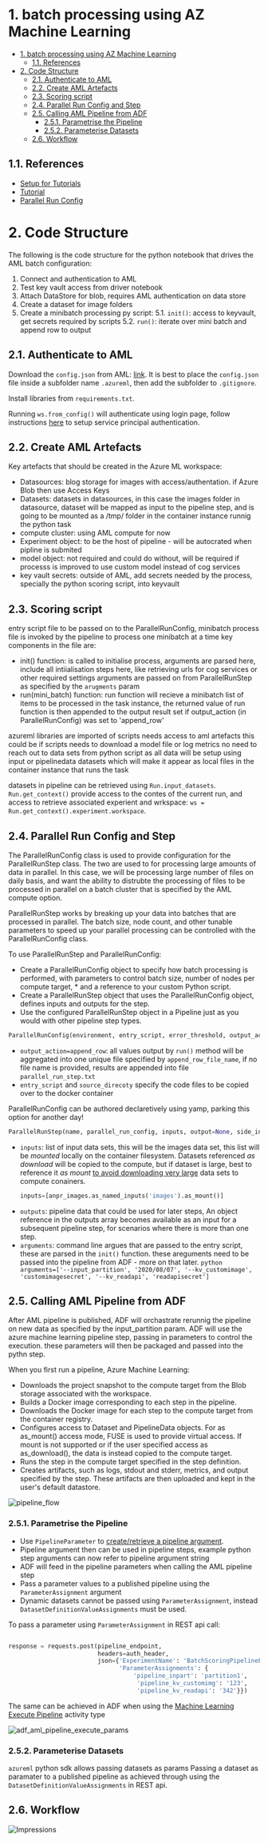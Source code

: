 # 1. batch processing using AZ Machine Learning


<!-- TOC -->

- [1. batch processing using AZ Machine Learning](#1-batch-processing-using-az-machine-learning)
    - [1.1. References](#11-references)
- [2. Code Structure](#2-code-structure)
    - [2.1. Authenticate to AML](#21-authenticate-to-aml)
    - [2.2. Create AML Artefacts](#22-create-aml-artefacts)
    - [2.3. Scoring script](#23-scoring-script)
    - [2.4. Parallel Run Config and Step](#24-parallel-run-config-and-step)
    - [2.5. Calling AML Pipeline from ADF](#25-calling-aml-pipeline-from-adf)
        - [2.5.1. Parametrise the Pipeline](#251-parametrise-the-pipeline)
        - [2.5.2. Parameterise Datasets](#252-parameterise-datasets)
    - [2.6. Workflow](#26-workflow)

<!-- /TOC -->

## 1.1. References


* [Setup for Tutorials](https://docs.microsoft.com/en-us/azure/machine-learning/tutorial-1st-experiment-sdk-setup)
* [Tutorial](https://docs.microsoft.com/en-us/azure/machine-learning/tutorial-pipeline-batch-scoring-classification)
* [Parallel Run Config](https://docs.microsoft.com/en-us/python/api/azureml-pipeline-steps/azureml.pipeline.steps.parallelrunconfig?view=azure-ml-py)



# 2. Code Structure

The following is the code structure for the python notebook that drives the AML batch configuration:
1. Connect and authentication to AML
2. Test key vault access from driver notebook
3. Attach DataStore for blob, requires AML authentication on data store
4. Create a dataset for image folders
5. Create a minibatch processing py script:
    5.1. `init()`: access to keyvault, get secrets required by scripts
    5.2. `run()`: iterate over mini batch and append row to output

## 2.1. Authenticate to AML

Download the `config.json` from AML: [link](https://docs.microsoft.com/en-us/azure/machine-learning/how-to-manage-workspace#download-a-configuration-file).
It is best to place the `config.json` file inside a subfolder name `.azureml`, then add the subfolder to `.gitignore`.

Install libraries from `requirements.txt`.

Running `ws.from_config()` will authenticate using login page, follow instructions [here](https://docs.microsoft.com/en-us/azure/machine-learning/how-to-setup-authentication#use-a-service-principal-from-the-sdk) to setup service principal authentication.

## 2.2. Create AML Artefacts

Key artefacts that should be created in the Azure ML workspace:
* Datasources: blog storage for images with access/authentation. if Azure Blob then use Access Keys
* Datasets: datasets in datasources, in this case the images folder in datasource, dataset will be mapped as input to the pipeline step, and is going to be mounted as a /tmp/ folder in the container instance runnig the python task
* compute cluster: using AML compute for now
* Experiment object: to be the host of pipeline - will be autocrated when pipline is submited
* model object: not required and could do without, will be required if processs is improved to use custom model instead of cog services
* key vault secrets: outside of AML, add secrets needed by the process, specially the python scoring script, into keyvault

## 2.3. Scoring script


entry script file to be passed on to the ParallelRunConfig, minibatch process file is invoked by the pipeline to process one minibatch at a time
key components in the file are:
- init() function:
    is called to initialise process, arguments are parsed here, include all intiialisation steps here, like retrieving urls for cog services or other required settings arguments are passed on from ParallelRunStep as specified by the `arugments` param
- run(mini_batch) function:
    run function will recieve a minibatch list of items to be processed in the task instance, the returned value of run function is then appended to the output result set if output_action (in ParallelRunConfig) was set to 'append_row'



azureml libraries are imported of scripts needs access to aml artefacts this could be if scripts needs to download a model file or log metrics no need to reach out to data sets from python script as all data will be setup using input or pipelinedata datasets which will make it appear as local files in the container instance that runs the task

datasets in pipeline can be retrieved using `Run.input_datasets`. `Run.get_context()` provide access to the contes of the current run, and access to retrieve associated experient and wrkspace: `ws = Run.get_context().experiment.workspace`.


## 2.4. Parallel Run Config and Step


The ParallelRunConfig class is used to provide configuration for the ParallelRunStep class. The two are used to for processing large amounts of data in parallel. In this case, we will be processing large number of files on daily basis, and want the ability to distrubte the processing of files to be processed in parallel on a batch cluster that is specified by the AML compute option.

ParallelRunStep works by breaking up your data into batches that are processed in parallel. The batch size, node count, and other tunable parameters to speed up your parallel processing can be controlled with the ParallelRunConfig class.


To use ParallelRunStep and ParallelRunConfig:

* Create a ParallelRunConfig object to specify how batch processing is performed, with parameters to control batch size, number of nodes per compute target, * and a reference to your custom Python script.
* Create a ParallelRunStep object that uses the ParallelRunConfig object, defines inputs and outputs for the step.
* Use the configured ParallelRunStep object in a Pipeline just as you would with other pipeline step types.

```python
ParallelRunConfig(environment, entry_script, error_threshold, output_action, compute_target, node_count, process_count_per_node=None, mini_batch_size=None, source_directory=None, description=None, logging_level='INFO', run_invocation_timeout=60, run_max_try=3, append_row_file_name=None)
```

- `output_action=append_row`: all values output by `run()` method will be aggregated into one unique file specified by `append_row_file_name`, if no file name is provided, results are appended into file `parallel_run_step.txt`
- `entry_script` and `source_direcoty` specify the code files to be copied over to the docker container

ParallelRunConfig can be authored declaretively using yamp, parking this option for another day!

```python
ParallelRunStep(name, parallel_run_config, inputs, output=None, side_inputs=None, arguments=None, allow_reuse=True)
```

- `inputs`: list of input data sets, this will be the images data set, this list will be *mounted* locally on the container filesystem. Datasets referenced *as download* will be copied to the compute, but if dataset is large, best to reference it *as mount* [to avoid downloading very large](https://docs.microsoft.com/en-us/azure/machine-learning/how-to-train-with-datasets#mount-vs-download) data sets to compute conainers.
    ```python
    inputs=[anpr_images.as_named_inputs('images').as_mount()]
    ```
- `outputs`: pipeline data that could be used for later steps, An object reference in the outputs array becomes available as an input for a subsequent pipeline step, for scenarios where there is more than one step.
- `arguments`: command line argues that are passed to the entry script, these are parsed in the `init()` function. these areguments need to be passed into the pipeline from ADF - more on that later.
        ```python
        arguments=['--input_partition', '2020/08/07', '--kv_customimage', 'customimagesecret', '--kv_readapi', 'readapisecret']
        ```


## 2.5. Calling AML Pipeline from ADF

After AML pipeline is published, ADF will orchastrate rerunnig the pipeline on new data as specified by the input_partition param. ADF will use the azure machine learning pipeline step, passing in parameters to control the execution. these parameters will then be packaged and passed into the pythn step.


When you first run a pipeline, Azure Machine Learning:

* Downloads the project snapshot to the compute target from the Blob storage associated with the workspace.
* Builds a Docker image corresponding to each step in the pipeline.
* Downloads the Docker image for each step to the compute target from the container registry.
* Configures access to Dataset and PipelineData objects. For as as_mount() access mode, FUSE is used to provide virtual access. If mount is not supported or if the user specified access as as_download(), the data is instead copied to the compute target.
* Runs the step in the compute target specified in the step definition.
* Creates artifacts, such as logs, stdout and stderr, metrics, and output specified by the step. These artifacts are then uploaded and kept in the user's  default datastore.

![pipeline_flow](https://docs.microsoft.com/en-us/azure/machine-learning/media/how-to-create-your-first-pipeline/run_an_experiment_as_a_pipeline.png)



### 2.5.1. Parametrise the Pipeline

* Use `PipelineParameter` to [create/retrieve a pipeline argument](https://docs.microsoft.com/en-us/azure/machine-learning/how-to-create-your-first-pipeline#publish-a-pipeline).
* Pipeline argument then can be used in pipeline steps, example python step arguments can now refer to pipeline argument string
* ADF will feed in the pipeline parameters when calling the AML pipeline step
* Pass a parameter values to a published pipeline using the `ParameterAssignment` argument
* Dynamic datasets cannot be passed using `ParameterAssignment`, instead `DatasetDefinitionValueAssignments` must be used.


To pass a parameter using `ParameterAssignment` in REST api call:

```python

response = requests.post(pipeline_endpoint,
                         headers=auth_header,
                         json={'ExperimentName': 'BatchScoringPipelineExp-datasetinput',
                               'ParameterAssignments': {
                                   'pipeline_inpart': 'partition1',
                                    'pipeline_kv_customimg': '123',
                                    'pipeline_kv_readapi': '342'}})
```


The same can be achieved in ADF when using the [Machine Learning Execute Pipeline](https://docs.microsoft.com/en-us/azure/data-factory/transform-data-machine-learning-service) activity type

![adf_aml_pipeline_execute_params](adf_aml_pipeline_execute_params.png)

### 2.5.2. Parameterise Datasets

`azureml` python sdk allows passing datasets as params
Passing a dataset as paramater to a published pipeline as achieved through  using the `DatasetDefinitionValueAssignments` in REST api.

## 2.6. Workflow

![Impressions](https://PixelServer20190423114238.azurewebsites.net/api/impressions/MachineLearningNotebooks/how-to-use-azureml/README.png)